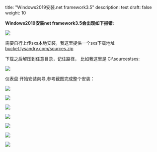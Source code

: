 title: "Windows2019安装.net framework3.5"
description: test
draft: false
weight: 10



**Windows2019安装net framework3.5会出现如下报错:**

![](../win2019net3.5/framework1.png)

需要自行上传sxs本地安装，我这里提供一个sxs下载地址 [bucket.lysandry.com/sources.zip](http://bucket.lysandry.com/sources.zip)

下载之后解压到任意目录，记住路径， 比如我这里是 C:\sources\sxs:

![](../win2019net3.5/framework2.png)

仪表盘 开始安装向导,参考截图完成整个安装：

![](../win2019net3.5/framework3.png)

![](../win2019net3.5/framework4.png)

![](../win2019net3.5/framework5.png)

![](../win2019net3.5/framework6.png)

![](../win2019net3.5/framework7.png)

![](../win2019net3.5/framework8.png)

![](../win2019net3.5/framework9.png)

